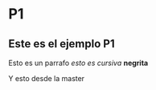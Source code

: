 # P1
## Este es el ejemplo P1

Esto es un parrafo _esto es cursiva_ **negrita**


Y esto desde la master
